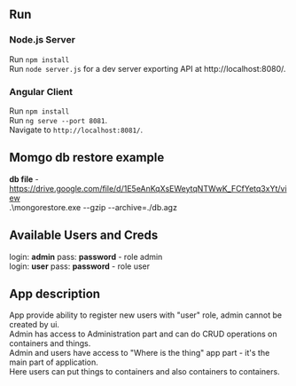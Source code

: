 ## Run
### Node.js Server
Run `npm install`<br />
Run `node server.js` for a dev server exporting API at http://localhost:8080/.

### Angular Client
Run `npm install`<br />
Run `ng serve --port 8081`.<br />
Navigate to `http://localhost:8081/`.

## Momgo db restore example
**db file** - https://drive.google.com/file/d/1E5eAnKqXsEWeytqNTWwK_FCfYetq3xYt/view<br />
.\mongorestore.exe --gzip --archive=./db.agz

## Available Users and Creds
login: **admin** pass: **password** - role admin<br />
login: **user** pass: **password** - role user

## App description
App provide ability to register new users with "user" role, admin cannot be created by ui. <br />
Admin has access to Administration part and can do CRUD operations on containers and things. <br />
Admin and users have access to "Where is the thing" app part - it's the main part of application. <br />
Here users can put things to containers and also containers to containers.
